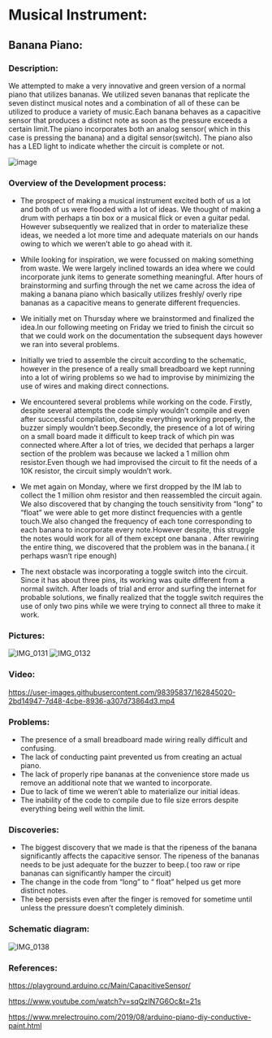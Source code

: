 # Musical Instrument:
## Banana Piano:

### Description:

We attempted to make a very innovative and green version of a normal piano that utilizes bananas.  We utilized seven bananas that replicate the seven distinct musical notes and a combination of all of these can be utilized to produce a variety of music.Each banana behaves as a capacitive sensor that produces a distinct note as soon as the pressure exceeds a certain limit.The piano incorporates both an analog sensor( which in this case is pressing the banana) and a digital sensor(switch). The piano also has a LED light to indicate whether the circuit is complete or not.

![image](https://user-images.githubusercontent.com/98395837/162841472-ed3c316e-ee7b-4b63-b64c-bb38d5b16585.png)

### Overview of the Development process:

- The prospect of making a musical instrument excited  both of us a lot and both of us were flooded with a lot of ideas. We thought of making a drum with perhaps a tin box or  a musical flick or even a guitar pedal. However subsequently we realized that in order to materialize these ideas, we needed a lot more time and adequate materials on our hands owing to which we weren’t able to go ahead with it.

- While looking for inspiration, we were focussed on making something from waste. We were largely inclined towards an idea where we could incorporate junk items to generate something meaningful. After hours of brainstorming and surfing through the net we came across the idea of making a banana piano which basically utilizes freshly/ overly ripe bananas as a capacitive means to generate different frequencies.

- We initially met on Thursday where we  brainstormed  and finalized the idea.In our following meeting on Friday we tried to finish the circuit so that we could work on the documentation the subsequent days however we ran into several problems.

- Initially we tried to assemble the circuit according to the schematic, however in the presence of a really small breadboard we kept running into a lot of wiring problems so we had to improvise by minimizing the use of wires and making direct connections.

- We encountered several problems while working on the code. Firstly, despite several attempts the code simply wouldn’t compile and even after successful compilation, despite everything working properly, the buzzer simply wouldn’t beep.Secondly, the presence of a lot of wiring on  a small board made it difficult to keep track of which pin was connected where.After a lot of tries, we decided that perhaps a larger section of the problem was because we lacked a 1 million ohm resistor.Even though we had improvised the circuit to fit the needs of a 10K resistor, the circuit simply wouldn’t work.

- We met again on Monday, where we first dropped by the IM lab to collect the 1 million ohm resistor and then reassembled the circuit again. We also discovered that by changing the touch sensitivity from “long” to “float” we were able to get more distinct frequencies with a gentle touch.We also changed the frequency of each tone corresponding to each  banana to incorporate every note.However despite, this struggle the notes would work for all of them except one banana . After rewiring the entire thing, we discovered that  the problem was in the banana.( it perhaps wasn’t ripe enough)

- The next obstacle was incorporating a toggle switch into the circuit. Since it has about three pins, its working was quite different from a normal switch. After loads of trial and error and surfing the internet for probable solutions, we finally realized that the toggle switch requires the use of only two pins while we were trying to connect all three to make it work.


### Pictures:

![IMG_0131](https://user-images.githubusercontent.com/98395837/162844108-30b7e5ae-886e-4576-b264-d94076b86919.jpg)
![IMG_0132](https://user-images.githubusercontent.com/98395837/162844133-a1f7704c-a6ad-4c0b-b468-653feb61f6fe.jpg)

### Video:


https://user-images.githubusercontent.com/98395837/162845020-2bd14947-7d48-4cbe-8936-a307d73864d3.mp4


### Problems:
- The presence of a small breadboard made wiring really difficult and confusing.
- The lack of conducting paint prevented us from creating an actual piano.
- The lack of properly ripe bananas at the convenience store made us remove an additional note that we wanted to incorporate.
- Due to lack of time we weren’t able to materialize our initial ideas.
- The inability of the code to compile due to file size errors despite everything being well within the limit.

 ### Discoveries:
- The biggest discovery that we made is that the ripeness of the banana significantly affects the capacitive sensor. The ripeness of the bananas needs to be just adequate for the buzzer to beep.( too raw or ripe bananas can significantly hamper the circuit)
- The change in the code from “long” to “ float” helped us get more distinct notes.
- The beep persists even after the finger is removed for sometime until unless the pressure doesn’t completely diminish.

 ### Schematic diagram:
 ![IMG_0138](https://user-images.githubusercontent.com/98395837/162844189-d6ed9ea6-ea53-48df-bf6e-0283337e50fb.jpg)


 ### References:
https://playground.arduino.cc/Main/CapacitiveSensor/

https://www.youtube.com/watch?v=sqQzIN7G6Oc&t=21s

https://www.mrelectrouino.com/2019/08/arduino-piano-diy-conductive-paint.html

